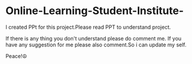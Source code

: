# Online-Learning-Student-Institute-

I created PPt for this project.Please read PPT to understand project.

If there is any thing you don't understand please do comment me. If you have any suggestion for me please also comment.So i can update my self.

Peace!☮
